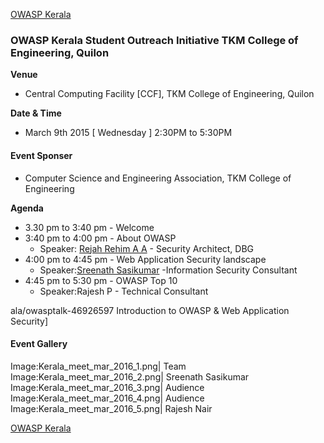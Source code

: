 [OWASP Kerala](https://www.owasp.org/index.php/Kerala)

### **OWASP Kerala Student Outreach Initiative TKM College of Engineering, Quilon**

**Venue**

  - Central Computing Facility \[CCF\], TKM College of Engineering,
    Quilon

**Date & Time**

  - March 9th 2015 \[ Wednesday \] 2:30PM to 5:30PM

#### **Event Sponser**

  - Computer Science and Engineering Association, TKM College of
    Engineering

**Agenda**

  - 3.30 pm to 3:40 pm - Welcome
  - 3:40 pm to 4:00 pm - About OWASP
      - Speaker: [Rejah Rehim A A](http://rejah.rehim.com) - Security
        Architect, DBG
  - 4:00 pm to 4:45 pm - Web Application Security landscape
      - Speaker:[Sreenath
        Sasikumar](http://www.sreenathsasikumar.com/about/) -Information
        Security Consultant
  - 4:45 pm to 5:30 pm - OWASP Top 10
      - Speaker:Rajesh P - Technical Consultant

ala/owasptalk-46926597 Introduction to OWASP & Web Application
Security\]

#### **Event Gallery**

Image:Kerala_meet_mar_2016_1.png| Team
Image:Kerala_meet_mar_2016_2.png| Sreenath Sasikumar
Image:Kerala_meet_mar_2016_3.png| Audience
Image:Kerala_meet_mar_2016_4.png| Audience
Image:Kerala_meet_mar_2016_5.png| Rajesh Nair

[OWASP Kerala](https://www.owasp.org/index.php/Kerala)